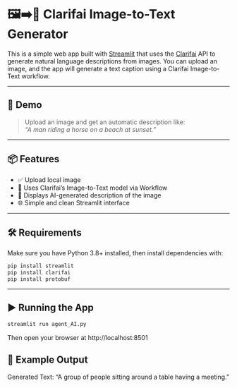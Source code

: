 # 🖼️➡️📝 Clarifai Image-to-Text Generator

This is a simple web app built with [Streamlit](https://streamlit.io/) that uses the [Clarifai](https://www.clarifai.com/) API to generate natural language descriptions from images. You can upload an image, and the app will generate a text caption using a Clarifai Image-to-Text workflow.

---

## 🚀 Demo

> Upload an image and get an automatic description like:  
> *“A man riding a horse on a beach at sunset.”*

---

## 📦 Features

- ✅ Upload local image  
- 🧠 Uses Clarifai’s Image-to-Text model via Workflow  
- 📝 Displays AI-generated description of the image  
- 🌐 Simple and clean Streamlit interface  

---

## 🛠️ Requirements

Make sure you have Python 3.8+ installed, then install dependencies with:

```bash
pip install streamlit
pip install clarifai
pip install protobuf
```

---

## ▶️ Running the App
```bash
streamlit run agent_AI.py

```
Then open your browser at http://localhost:8501

## 🤖 Example Output

Generated Text: “A group of people sitting around a table having a meeting.”




